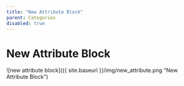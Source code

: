 ```yaml
---
title: "New Attribute Block"
parent: Categories
disabled: true
---
```

# New Attribute Block
![new attribute block]({{ site.baseurl }}/img/new_attribute.png "New Attribute Block")